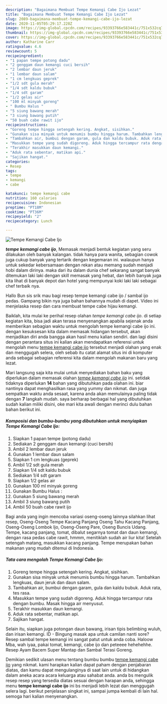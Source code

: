 ```yaml
---
description: "Bagaimana Membuat Tempe Kemangi Cabe Ijo Lezat"
title: "Bagaimana Membuat Tempe Kemangi Cabe Ijo Lezat"
slug: 2089-bagaimana-membuat-tempe-kemangi-cabe-ijo-lezat
date: 2020-11-05T05:29:17.228Z
image: https://img-global.cpcdn.com/recipes/93393766e583441c/751x532cq70/tempe-kemangi-cabe-ijo-foto-resep-utama.jpg
thumbnail: https://img-global.cpcdn.com/recipes/93393766e583441c/751x532cq70/tempe-kemangi-cabe-ijo-foto-resep-utama.jpg
cover: https://img-global.cpcdn.com/recipes/93393766e583441c/751x532cq70/tempe-kemangi-cabe-ijo-foto-resep-utama.jpg
author: Katharine Carr
ratingvalue: 4.6
reviewcount: 5
recipeingredient:
- "1 papan tempe potong dadu"
- "2 genggam daun kemangi cuci bersih"
- "2 lembar daun jeruk"
- "1 lembar daun salam"
- "1 cm lengkuas geprek"
- "1/2 sdt gula merah"
- "1/4 sdt kaldu bubuk"
- "1/4 sdt garam"
- "1/2 gelas air"
- "100 ml minyak goreng"
- " Bumbu Halus "
- "5 siung bawang merah"
- "3 siung bawang putih"
- "50 buah cabe rawit ijo"
recipeinstructions:
- "Goreng tempe hingga setengah kering. Angkat, sisihkan."
- "Gunakan sisa minyak untuk menumis bumbu hingga harum. Tambahkan lengkuas, daun jeruk dan daun salam."
- "Tambahkan air, bumbui dengan garam, gula dan kaldu bubuk. Aduk rata, tes rasa."
- "Masukkan tempe yang sudah digoreng. Aduk hingga tercampur rata dengan bumbu. Masak hingga air menyusut."
- "Terakhir masukkan daun kemangi."
- "Aduk rata sebentar, matikan api."
- "Sajikan hangat."
categories:
- Resep
tags:
- tempe
- kemangi
- cabe

katakunci: tempe kemangi cabe 
nutrition: 160 calories
recipecuisine: Indonesian
preptime: "PT18M"
cooktime: "PT36M"
recipeyield: "2"
recipecategory: Lunch

---
```



![Tempe Kemangi Cabe Ijo](https://img-global.cpcdn.com/recipes/93393766e583441c/751x532cq70/tempe-kemangi-cabe-ijo-foto-resep-utama.jpg)

<b><i>tempe kemangi cabe ijo</i></b>, Memasak menjadi bentuk kegiatan yang seru dilakukan oleh banyak kalangan. tidak hanya para wanita, sebagian cowok juga cukup banyak yang tertarik dengan kegemaran ini. walaupun hanya untuk sekedar kebersamaan dengan rekan atau memang sudah menjadi hobi dalam dirinya. maka dari itu dalam dunia chef sekarang sangat banyak ditemukan laki laki dengan skill memasak yang hebat, dan lebih banyak juga kita lihat di banyak depot dan hotel yang mempunyai koki laki laki sebagai chef terbaik nya.

Hallo Bun sis srik mau bagi resep tempe kemangi cabe ijo / sambal ijo pedas. Gampang bikin nya juga bahan bahannya mudah di dapet. Video ini menjelaska resep dan cara membuat tempe cabe hijau kemangi.

Baiklah, kita mulai ke perihal resep olahan <i>tempe kemangi cabe ijo</i>. di setiap kegiatan kita, bisa jadi akan terasa menyenangkan apabila sejenak anda memberikan sebagian waktu untuk mengolah tempe kemangi cabe ijo ini. dengan kesuksesan kita dalam memasak hidangan tersebut, akan menjadikan diri anda bangga akan hasil menu kalian sendiri. dan lagi disini dengan perantara situs ini kalian akan mendapatkan referensi untuk mengolah menu <u>tempe kemangi cabe ijo</u> tersebut menjadi olahan yang enak dan menggugah selera, oleh sebab itu catat alamat situs ini di komputer anda sebagai sebagian referensi kita dalam mengolah makanan baru yang lezat.


Mari langsung saja kita mulai untuk menyediakan bahan baku yang diperlukan dalam memasak olahan <u><i>tempe kemangi cabe ijo</i></u> ini. setidak tidaknya diperlukan <b>14</b> bahan yang dibutuhkan pada olahan ini. biar nantinya dapat menghasilkan rasa yang yummy dan nikmat. dan juga sempatkan waktu anda sesaat, karena anda akan memulainya paling tidak dengan <b>7</b> langkah mudah. saya berharap berbagai hal yang dibutuhkan sudah kalian miliki disini, oke mari kita awali dengan merinci dulu bahan bahan berikut ini.

<!--inarticleads1-->

##### Komposisi dan bumbu-bumbu yang dibutuhkan untuk menyiapkan Tempe Kemangi Cabe Ijo:

1. Siapkan 1 papan tempe (potong dadu)
1. Sediakan 2 genggam daun kemangi (cuci bersih)
1. Ambil 2 lembar daun jeruk
1. Gunakan 1 lembar daun salam
1. Siapkan 1 cm lengkuas (geprek)
1. Ambil 1/2 sdt gula merah
1. Siapkan 1/4 sdt kaldu bubuk
1. Sediakan 1/4 sdt garam
1. Siapkan 1/2 gelas air
1. Gunakan 100 ml minyak goreng
1. Gunakan  Bumbu Halus :
1. Gunakan 5 siung bawang merah
1. Ambil 3 siung bawang putih
1. Ambil 50 buah cabe rawit ijo


Bagi anda yang ingin mencoba variasi oseng-oseng lainnya silahkan lihat resep, Oseng-Oseng Tempe Kacang Panjang Oseng Tahu Kacang Panjang, Oseng-Oseng Lombok Ijo, Oseng-Oseng Pare, Oseng Buncis Udang. Tempe, kacang panjang, tomat, dibalut segarnya tomat dan daun kemangi, dengan rasa pedas cabe rawit, hmmm, menitiklah sudah air liur kita! Setelah setengah matang, masukkan kacang panjang. Tempe merupakan bahan makanan yang mudah ditemui di Indonesia. 

<!--inarticleads2-->

##### Tata cara mengolah Tempe Kemangi Cabe Ijo:

1. Goreng tempe hingga setengah kering. Angkat, sisihkan.
1. Gunakan sisa minyak untuk menumis bumbu hingga harum. Tambahkan lengkuas, daun jeruk dan daun salam.
1. Tambahkan air, bumbui dengan garam, gula dan kaldu bubuk. Aduk rata, tes rasa.
1. Masukkan tempe yang sudah digoreng. Aduk hingga tercampur rata dengan bumbu. Masak hingga air menyusut.
1. Terakhir masukkan daun kemangi.
1. Aduk rata sebentar, matikan api.
1. Sajikan hangat.


Selain itu, siapkan juga potongan daun bawang, irisan tipis belimbing wuluh, dan irisan kemangi. ID - Bingung masak apa untuk camilan nanti sore? Resep sambal tempe kemangi ini sangat patut untuk anda coba. Haloow Mba, wah iyaa, pakai tomat, kemangi, cabe ijo dan peteeee hehehehhe. Resep Ayam Bacem Super Mantap dan Sambal Terasi Goreng. 

Demikian sedikit ulasan menu tentang bumbu bumbu <u>tempe kemangi cabe ijo</u> yang nikmat. kami harapkan kalian dapat paham dengan penjabaran diatas, dan kamu dapat mengulanginya di saat lain untuk di hidangkan dalam aneka acara acara keluarga atau sahabat anda. anda bs mengulik resep resep yang tersedia diatas sesuai dengan harapan anda, sehingga menu <b>tempe kemangi cabe ijo</b> ini bs menjadi lebih lezat dan menggugah selera lagi. berikut penjelasan singkat ini, sampai jumpa kembali di lain hal. semoga hari kalian menyenangkan.
